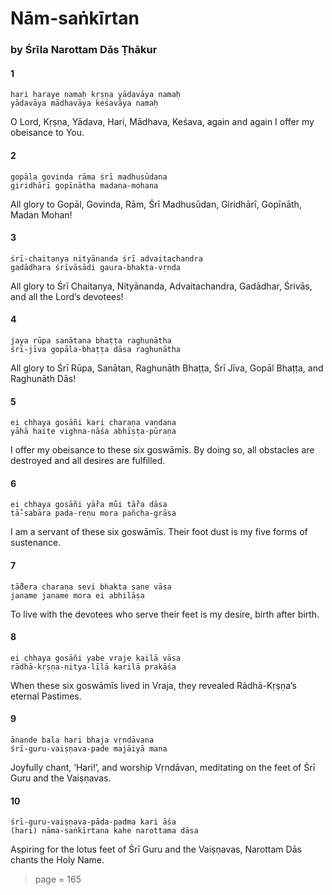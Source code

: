 # Nām-saṅkīrtan

### by Śrīla Narottam Dās Ṭhākur

#### 1

    hari haraye namaḥ kṛṣṇa yādavāya namaḥ
    yādavāya mādhavāya keśavāya namaḥ

O Lord, Kṛṣṇa, Yādava, Hari, Mādhava, Keśava, again and again I offer my obeisance to You.

#### 2

    gopāla govinda rāma śrī madhusūdana
    giridhārī gopīnātha madana-mohana

All glory to Gopāl, Govinda, Rām, Śrī Madhusūdan, Giridhārī, Gopīnāth, Madan Mohan!

#### 3

    śrī-chaitanya nityānanda śrī advaitachandra
    gadādhara śrīvāsādi gaura-bhakta-vṛnda

All glory to Śrī Chaitanya, Nityānanda, Advaitachandra, Gadādhar, Śrivās, and all the Lord’s devotees!

#### 4

    jaya rūpa sanātana bhaṭṭa raghunātha
    śrī-jīva gopāla-bhaṭṭa dāsa raghunātha

All glory to Śrī Rūpa, Sanātan, Raghunāth Bhaṭṭa, Śrī Jīva, Gopāl Bhaṭṭa, and Raghunāth Dās!

#### 5

    ei chhaya gosāñi kari charaṇa vandana
    yāhā haite vighna-nāśa abhīṣṭa-pūraṇa

I offer my obeisance to these six goswāmīs. By doing so, all obstacles are destroyed and all desires are fulfilled.

#### 6

    ei chhaya gosāñi yā̐ra mu̐i tā̐ra dāsa
    tā̐-sabāra pada-reṇu mora pañcha-grāsa

I am a servant of these six goswāmīs. Their foot dust is my
five forms of sustenance.

#### 7

    tā̐dera charaṇa sevi bhakta sane vāsa
    janame janame mora ei abhilāṣa

To live with the devotees who serve their feet is my desire, birth after birth.

#### 8

    ei chhaya gosāñi yabe vraje kailā vāsa
    rādhā-kṛṣṇa-nitya-līlā karilā prakāśa

When these six goswāmīs lived in Vraja, they revealed Rādhā-Kṛṣṇa’s eternal Pastimes.

#### 9

    ānande bala hari bhaja vṛndāvana
    śrī-guru-vaiṣṇava-pade majāiyā mana

Joyfully chant, ‘Hari!’, and worship Vṛndāvan, meditating on the feet of Śrī Guru and the Vaiṣṇavas.

#### 10

    śrī-guru-vaiṣṇava-pāda-padma kari āśa
    (hari) nāma-saṅkīrtana kahe narottama dāsa

Aspiring for the lotus feet of Śrī Guru and the Vaiṣṇavas, Narottam Dās chants the Holy Name.


> page = 165
